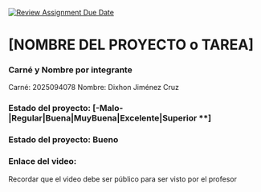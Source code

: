 [![Review Assignment Due Date](https://classroom.github.com/assets/deadline-readme-button-22041afd0340ce965d47ae6ef1cefeee28c7c493a6346c4f15d667ab976d596c.svg)](https://classroom.github.com/a/Et4r0lVo)
# [NOMBRE DEL PROYECTO o TAREA]
### Carné y Nombre por integrante
Carné: 2025094078 Nombre: Dixhon Jiménez Cruz
### Estado del proyecto: [-Malo-|Regular|Buena|MuyBuena|Excelente|Superior **]
### Estado del proyecto: Bueno
### Enlace del video:
Recordar que el video debe ser público para ser visto por el profesor
